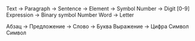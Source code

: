 Text ->
    Paragraph ->
        Sentence ->
            Element ->
                Symbol
                Number ->
                    Digit [0-9]
                Expression ->
                    Binary symbol
                    Number
                Word ->
                    Letter




Абзац ->
    Предложение ->
        Слово ->
            Буква
        Выражение ->
            Цифра
            Символ
        Символ